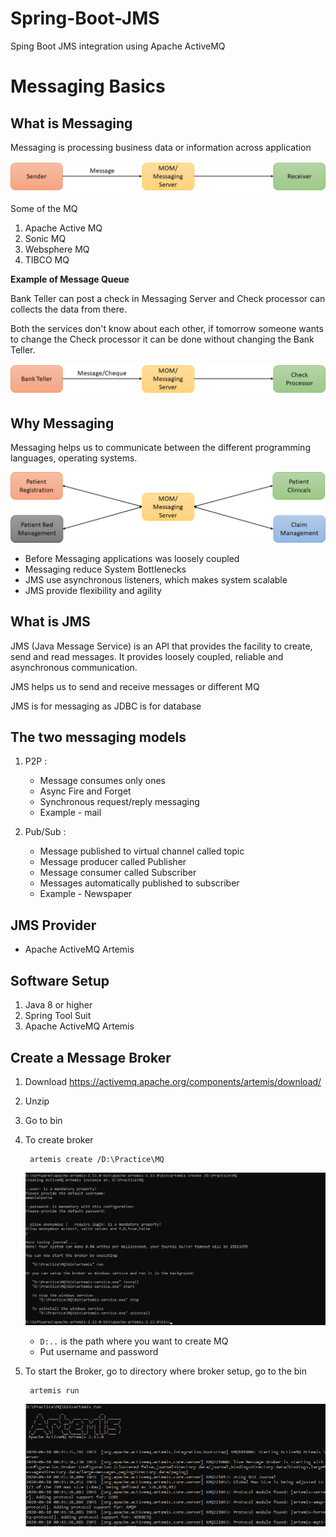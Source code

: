 # Spring-Boot-JMS
Sping Boot JMS integration using Apache ActiveMQ


# Messaging Basics

## What is Messaging 

Messaging is processing business data or information across application

![Basic Architecture](img/basic_architecture.png)

Some of the MQ
1. Apache Active MQ
2. Sonic MQ
3. Websphere MQ
4. TIBCO MQ
   
**Example of Message Queue**

Bank Teller can post a check in Messaging Server and Check processor can collects the data from there.

Both the services don't know about each other, if tomorrow someone wants to change the Check processor it can be done without changing the Bank Teller.

![Basic Architecture](img/example.png)

## Why Messaging

Messaging helps us to communicate between the different programming languages, operating systems.


![Basic Architecture](img/hospital_management.png)

- Before Messaging applications was loosely coupled
- Messaging reduce System Bottlenecks
- JMS use asynchronous listeners, which makes system scalable
- JMS provide flexibility and agility
  
## What is JMS

JMS (Java Message Service) is an API that provides the facility to create, send and read messages. It provides loosely coupled, reliable and asynchronous communication.

JMS helps us to send and receive messages or different MQ

JMS is for messaging as JDBC is for database

## The two messaging models

1. P2P : 
   - Message consumes only ones
   - Async Fire and Forget
   - Synchronous request/reply messaging
   - Example - mail
   

2. Pub/Sub : 
   - Message published to virtual channel called topic
   - Message producer called Publisher 
   - Message consumer called Subscriber
   - Messages automatically published to subscriber
   - Example - Newspaper

## JMS Provider

- Apache ActiveMQ Artemis

## Software Setup

1. Java 8 or higher
2. Spring Tool Suit
3. Apache ActiveMQ Artemis
   
## Create a Message Broker

1. Download https://activemq.apache.org/components/artemis/download/
2. Unzip
3. Go to bin
4. To create broker
   
        artemis create /D:\Practice\MQ
    
    ![Artemis Run](img/mq_installation.png)
   
   - `D:..` is the path where you want to create MQ
   - Put username and password
5. To start the Broker, go to directory where broker setup, go to the bin
   
        artemis run
    
    ![Artemis Run](img/mq_run.png)
